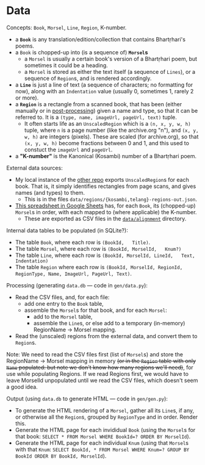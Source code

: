 # Data

Concepts: `Book`, `Morsel`, `Line`, `Region`, K-number.

-   a **`Book`** is any translation/edition/collection that contains Bhartṛhari's poems.
-   a `Book` is chopped-up into (is a sequence of) **`Morsel`s**
    -   a `Morsel` is usually a certain book's version of a Bhartṛhari poem, but sometimes it could be a heading.
    -   a `Morsel` is stored as either the text itself (a sequence of `Lines`), or a sequence of `Region`s, and is rendered accordingly.
-   a **`Line`** is just a line of text (a sequence of characters; no formatting for now), along with an `Indentation` value (usually 0, sometimes 1, rarely 2 or more).
-   a **`Region`** is a rectangle from a scanned book, that has been (either manually or in [post-processing](https://github.com/shreevatsa/bhartrhari/blob/622e2d1482b6d6a6893bc0f48297d6b3bad2d219/data/regions/telang/telang-regions-dump.py)) given a name and type, so that it can be referred to. It is a `(type, name, imageUrl, pageUrl, text)` tuple.
    -   It often starts life as an `UnscaledRegion` which is a `(n, x, y, w, h)` tuple, where `n` is a page number (like the archive.org "n"), and `(x, y, w, h)` are integers (pixels). These are scaled (for archive.org), so that `(x, y, w, h)` become fractions between 0 and 1, and this used to constuct the `imageUrl` and `pageUrl`.
-   a **"K-number"** is the Kanonical (Kosambi) number of a Bhartṛhari poem.

External data sources:

-   My local instance of the [other repo](https://github.com/shreevatsa/ambuda/tree/line-by-line) exports `UnscaledRegion`s for each book. That is, it simply identifies rectangles from page scans, and gives names (and types) to them.
    -   This is in the files `data/regions/{kosambi,telang}-regions-out.json`.
-   [This spreadsheet in Google Sheets](https://docs.google.com/spreadsheets/d/1W83uaK27fOtKRcHC2oxrdipbSyC174XtshCTalq6vrM/edit#gid=1457999221) has, for each `Book`, its (chopped-up) `Morsel`s in order, with each mapped to (where applicable) the K-number.
    -   These are exported as CSV files in the [`data/alignment`](https://github.com/shreevatsa/bhartrhari/tree/622e2d1482b6d6a6893bc0f48297d6b3bad2d219/data/alignment) directory.

Internal data tables to be populated (in SQLite?):

-   The table `Book`, where each row is `(BookId,   Title)`.
-   The table `Morsel`, where each row is `(BookId, MorselId,   Knum?)`
-   The table `Line`, where each row is `(BookId, MorselId, LineId,   Text, Indentation)`
-   The table `Region` where each row is `(BookId, MorselId, RegionId,   RegionType, Name, ImageUrl, PageUrl, Text)`.

Processing (generating `data.db` — code in `gen/data.py`):

-   Read the CSV files, and, for each file:
    -   add one entry to the `Book` table,
    -   assemble the `Morsel`s for that book, and for each `Morsel`:
        -   add to the `Morsel` table,
        -   assemble the `Line`s, or else add to a temporary (in-memory) RegionName -> Morsel mapping.
-   Read the (unscaled) regions from the external data, and convert them to `Region`s.

Note: We need to read the CSV files first (list of `Morsel`s) and store the RegionName -> Morsel mapping in memory ~~(or in the `Region` table with only `Name` populated: but note we don't know how many regions we'll need)~~, for use while populating Regions. If we read Regions first, we would have to leave MorselId unpopulated until we read the CSV files, which doesn't seem a good idea.

Output (using `data.db` to generate HTML — code in `gen/gen.py`):

-   To generate the HTML rendering of a `Morsel`, gather all its `Line`s, if any, or otherwise all the `Region`s, grouped by `RegionType` and in order. Render this. 
-   Generate the HTML page for each invididual `Book` (using the `Morsel`s for that book: `SELECT * FROM Morsel WHERE BookId=? ORDER BY MorselId`).
-   Generate the HTML page for each individual `Knum` (using that `Morsel`s with that `Knum`: `SELECT BookId, * FROM Morsel WHERE Knum=? GROUP BY BookId ORDER BY BookId, MorselId`).
